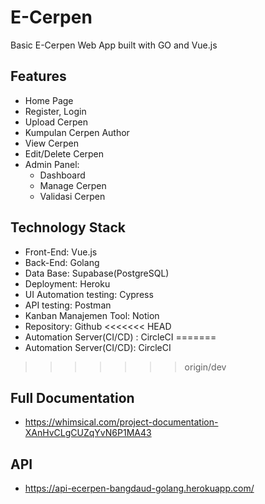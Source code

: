 # E-Cerpen
Basic E-Cerpen Web App built with GO and Vue.js
## Features
- Home Page
- Register, Login
- Upload Cerpen
- Kumpulan Cerpen Author
- View Cerpen
- Edit/Delete Cerpen
- Admin Panel:
  - Dashboard
  - Manage Cerpen
  - Validasi Cerpen

## Technology Stack
- Front-End: Vue.js
- Back-End: Golang
- Data Base: Supabase(PostgreSQL)
- Deployment: Heroku
- UI Automation testing: Cypress
- API testing: Postman
- Kanban Manajemen Tool: Notion
- Repository: Github
<<<<<<< HEAD
- Automation Server(CI/CD) : CircleCI
=======
- Automation Server(CI/CD): CircleCI
>>>>>>> origin/dev


## Full Documentation
- https://whimsical.com/project-documentation-XAnHvCLgCUZqYvN6P1MA43

## API
- https://api-ecerpen-bangdaud-golang.herokuapp.com/